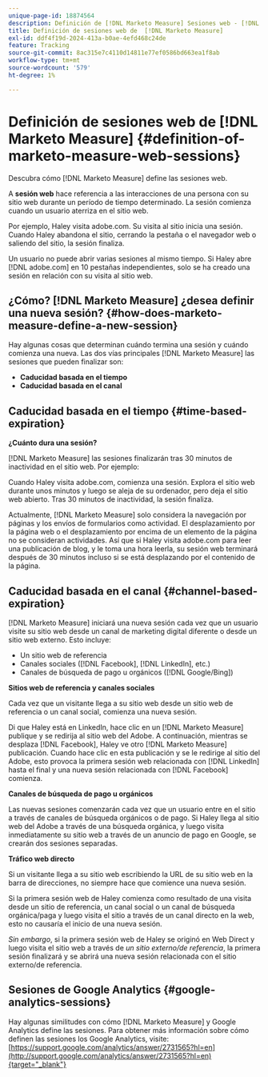 ```yaml
---
unique-page-id: 18874564
description: Definición de [!DNL Marketo Measure] Sesiones web - [!DNL Marketo Measure] - Documentación del producto
title: Definición de sesiones web de  [!DNL Marketo Measure]
exl-id: ddf4f19d-2024-413a-b0ae-4efd468c24de
feature: Tracking
source-git-commit: 8ac315e7c4110d14811e77ef0586bd663ea1f8ab
workflow-type: tm+mt
source-wordcount: '579'
ht-degree: 1%

---
```


# Definición de sesiones web de [!DNL Marketo Measure] {#definition-of-marketo-measure-web-sessions}

Descubra cómo [!DNL Marketo Measure] define las sesiones web.

A **sesión web** hace referencia a las interacciones de una persona con su sitio web durante un período de tiempo determinado. La sesión comienza cuando un usuario aterriza en el sitio web.

Por ejemplo, Haley visita adobe.com. Su visita al sitio inicia una sesión. Cuando Haley abandona el sitio, cerrando la pestaña o el navegador web o saliendo del sitio, la sesión finaliza.

Un usuario no puede abrir varias sesiones al mismo tiempo. Si Haley abre [!DNL adobe.com] en 10 pestañas independientes, solo se ha creado una sesión en relación con su visita al sitio web.

## ¿Cómo? [!DNL Marketo Measure] ¿desea definir una nueva sesión? {#how-does-marketo-measure-define-a-new-session}

Hay algunas cosas que determinan cuándo termina una sesión y cuándo comienza una nueva. Las dos vías principales [!DNL Marketo Measure] las sesiones que pueden finalizar son:

* **Caducidad basada en el tiempo**
* **Caducidad basada en el canal**

## Caducidad basada en el tiempo {#time-based-expiration}

**¿Cuánto dura una sesión?**

[!DNL Marketo Measure] las sesiones finalizarán tras 30 minutos de inactividad en el sitio web. Por ejemplo:

Cuando Haley visita adobe.com, comienza una sesión. Explora el sitio web durante unos minutos y luego se aleja de su ordenador, pero deja el sitio web abierto. Tras 30 minutos de inactividad, la sesión finaliza.

Actualmente, [!DNL Marketo Measure] solo considera la navegación por páginas y los envíos de formularios como actividad. El desplazamiento por la página web o el desplazamiento por encima de un elemento de la página no se consideran actividades. Así que si Haley visita adobe.com para leer una publicación de blog, y le toma una hora leerla, su sesión web terminará después de 30 minutos incluso si se está desplazando por el contenido de la página.

## Caducidad basada en el canal {#channel-based-expiration}

[!DNL Marketo Measure] iniciará una nueva sesión cada vez que un usuario visite su sitio web desde un canal de marketing digital diferente o desde un sitio web externo. Esto incluye:

* Un sitio web de referencia
* Canales sociales ([!DNL Facebook], [!DNL LinkedIn], etc.)
* Canales de búsqueda de pago u orgánicos ([!DNL Google/Bing])

**Sitios web de referencia y canales sociales**

Cada vez que un visitante llega a su sitio web desde un sitio web de referencia o un canal social, comienza una nueva sesión.

Di que Haley está en LinkedIn, hace clic en un [!DNL Marketo Measure] publique y se redirija al sitio web del Adobe. A continuación, mientras se desplaza [!DNL Facebook], Haley ve otro [!DNL Marketo Measure] publicación. Cuando hace clic en esta publicación y se le redirige al sitio del Adobe, esto provoca la primera sesión web relacionada con [!DNL LinkedIn] hasta el final y una nueva sesión relacionada con [!DNL Facebook] comienza.

**Canales de búsqueda de pago u orgánicos**

Las nuevas sesiones comenzarán cada vez que un usuario entre en el sitio a través de canales de búsqueda orgánicos o de pago. Si Haley llega al sitio web del Adobe a través de una búsqueda orgánica, y luego visita inmediatamente su sitio web a través de un anuncio de pago en Google, se crearán dos sesiones separadas.

**Tráfico web directo**

Si un visitante llega a su sitio web escribiendo la URL de su sitio web en la barra de direcciones, no siempre hace que comience una nueva sesión.

Si la primera sesión web de Haley comienza como resultado de una visita desde un sitio de referencia, un canal social o un canal de búsqueda orgánica/paga y luego visita el sitio a través de un canal directo en la web, esto no causaría el inicio de una nueva sesión.

_Sin embargo_, si la primera sesión web de Haley se originó en Web Direct y luego visita el sitio web a través de _un sitio externo/de referencia_, la primera sesión finalizará y se abrirá una nueva sesión relacionada con el sitio externo/de referencia.

## Sesiones de Google Analytics {#google-analytics-sessions}

Hay algunas similitudes con cómo [!DNL Marketo Measure] y Google Analytics define las sesiones. Para obtener más información sobre cómo definen las sesiones los Google Analytics, visite: [https://support.google.com/analytics/answer/2731565?hl=en](http://support.google.com/analytics/answer/2731565?hl=en){target="_blank"}
